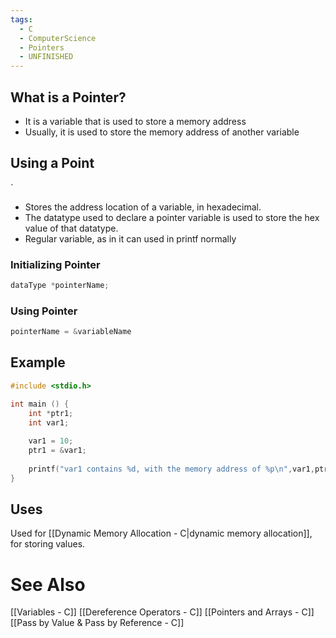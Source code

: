 ```yaml
---
tags:
  - C
  - ComputerScience
  - Pointers
  - UNFINISHED
---
```

## What is a Pointer?
- It is a variable that is used to store a memory address
- Usually, it is used to store the memory address of another variable

## Using a Point
`
- Stores the address location of a variable, in hexadecimal.
- The datatype used to declare a pointer variable is used to store the hex value of that datatype.
- Regular variable, as in it can used in printf normally

### Initializing Pointer
```c showlinenumbers
dataType *pointerName;
```

### Using Pointer
```c showlinenumbers
pointerName = &variableName
```
## Example
```c showlinenumbers 
#include <stdio.h>

int main () {
	int *ptr1;
	int var1;
	
	var1 = 10;
	ptr1 = &var1;
	
	printf("var1 contains %d, with the memory address of %p\n",var1,ptr1);
}
```

## Uses
Used for [[Dynamic Memory Allocation - C|dynamic memory allocation]], for storing values.

# See Also
[[Variables - C]]
[[Dereference Operators - C]]
[[Pointers and Arrays - C]]
[[Pass by Value & Pass by Reference - C]]
